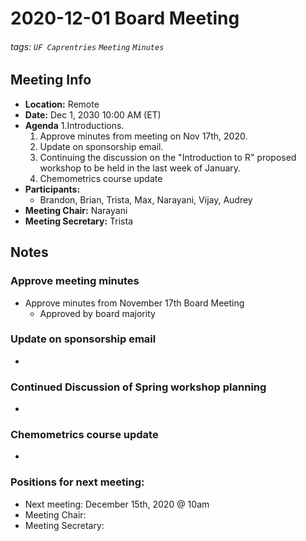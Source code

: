 2020-12-01 Board Meeting
===

###### tags: `UF Caprentries` `Meeting` `Minutes`

## Meeting Info
- **Location:** Remote
- **Date:** Dec 1, 2030 10:00 AM (ET)
- **Agenda**
    1.Introductions.
    1. Approve minutes from meeting on Nov 17th, 2020. 
    2. Update on sponsorship email. 
    3. Continuing the discussion on the "Introduction to R" proposed workshop to be held in the last week of January. 
    4. Chemometrics course update
- **Participants:**
    - Brandon, Brian, Trista, Max, Narayani, Vijay, Audrey
- **Meeting Chair:** Narayani
- **Meeting Secretary:** Trista



## Notes 
<!-- Other important details discussed during the meeting can be entered here. -->
### Approve meeting minutes
- Approve minutes from November 17th Board Meeting
    - Approved by board majority

### Update on sponsorship email
- 


### Continued Discussion of Spring workshop planning
-

### Chemometrics course update
- 

### Positions for next meeting:
- Next meeting: December 15th, 2020 @ 10am
- Meeting Chair: 
- Meeting Secretary: 

